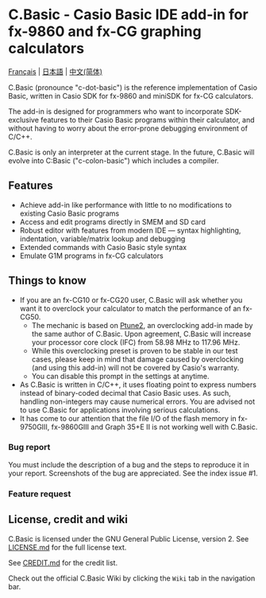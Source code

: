 # C.Basic - Casio Basic IDE add-in for fx-9860 and fx-CG graphing calculators

[Français](README_fr.md) | [日本語](README_ja.md) | [中文(简体)](README_zh-Hans.md)

C.Basic (pronounce "c-dot-basic") is the reference implementation of Casio Basic, written in Casio SDK for fx-9860 and miniSDK for fx-CG calculators.

The add-in is designed for programmers who want to incorporate SDK-exclusive features to their Casio Basic programs within their calculator, and without having to worry about the error-prone debugging environment of C/C++.

C.Basic is only an interpreter at the current stage. In the future, C.Basic will evolve into C:Basic ("c-colon-basic") which includes a compiler.

## Features

* Achieve add-in like performance with little to no modifications to existing Casio Basic programs
* Access and edit programs directly in SMEM and SD card
* Robust editor with features from modern IDE — syntax highlighting, indentation, variable/matrix lookup and debugging
* Extended commands with Casio Basic style syntax
* Emulate G1M programs in fx-CG calculators

## Things to know

* If you are an fx-CG10 or fx-CG20 user, C.Basic will ask whether you want it to overclock your calculator to match the performance of an fx-CG50.
    * The mechanic is based on [Ptune2](https://pm.matrix.jp/ftune2e.html), an overclocking add-in made by the same author of C.Basic. Upon agreement, C.Basic will increase your processor core clock (IFC) from 58.98 MHz to 117.96 MHz.
    * While this overclocking preset is proven to be stable in our test cases, please keep in mind that damage caused by overclocking (and using this add-in) will not be covered by Casio's warranty.
    * You can disable this prompt in the settings at anytime.
* As C.Basic is written in C/C++, it uses floating point to express numbers instead of binary-coded decimal that Casio Basic uses. As such, handling non-integers may cause numerical errors. You are advised not to use C.Basic for applications involving serious calculations.
* It has come to our attention that the file I/O of the flash memory in fx-9750GIII, fx-9860GIII and Graph 35+E II is not working well with C.Basic. 

### Bug report

You must include the description of a bug and the steps to reproduce it in your report. Screenshots of the bug are appreciated. See the index issue #1.

### Feature request

## License, credit and wiki

C.Basic is licensed under the GNU General Public License, version 2. See [LICENSE.md](LICENSE.md) for the full license text.

See [CREDIT.md](CREDIT.md) for the credit list.

Check out the official C.Basic Wiki by clicking the `Wiki` tab in the navigation bar.